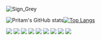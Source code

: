 ![Sign_Grey](https://user-images.githubusercontent.com/51298487/152511082-b659af47-08da-434c-94b7-f62ce9c9c46c.png)

![Pritam's GitHub stats](https://github-readme-stats.vercel.app/api?username=pritam-s&show_icons=false)[![Top Langs](https://github-readme-stats.vercel.app/api/top-langs/?username=pritam-s&langs_count=8&layout=compact)](https://github.com/pritam-s/github-readme-stats)

![](https://img.shields.io/badge/Ubuntu-OS-informational?style=flat-square&logo=Ubuntu&logoColor=white&color=0079d3) ![](https://img.shields.io/badge/Python-Code-informational?style=flat-square&logo=Python&logoColor=white&color=0079d3) ![](https://img.shields.io/badge/HTML-Markup-informational?style=flat-square&logo=HTML5&logoColor=white&color=0079d3) ![](https://img.shields.io/badge/CSS-StyleSheet-informational?style=flat-square&logo=CSS3&logoColor=white&color=0079d3) ![](https://img.shields.io/badge/JavaScript-Code-informational?style=flat-square&logo=JavaScript&logoColor=white&color=0079d3) ![](https://img.shields.io/badge/php-Code-informational?style=flat-square&logo=php&logoColor=white&color=0079d3) ![](https://img.shields.io/badge/RaspberryPi-SBC-informational?style=flat-square&logo=RaspberryPi&logoColor=white&color=0079d3) ![](https://img.shields.io/badge/Figma-UI/UX-informational?style=flat-square&logo=Figma&logoColor=white&color=0079d3) ![](https://img.shields.io/badge/Photoshop-MediaDesign-informational?style=flat-square&logo=AdobePhotoshop&logoColor=white&color=0079d3)

